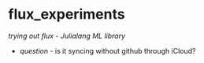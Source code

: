 # flux_experiments
*trying out flux - Julialang ML library*  

- *question* - is it syncing without github through iCloud?


